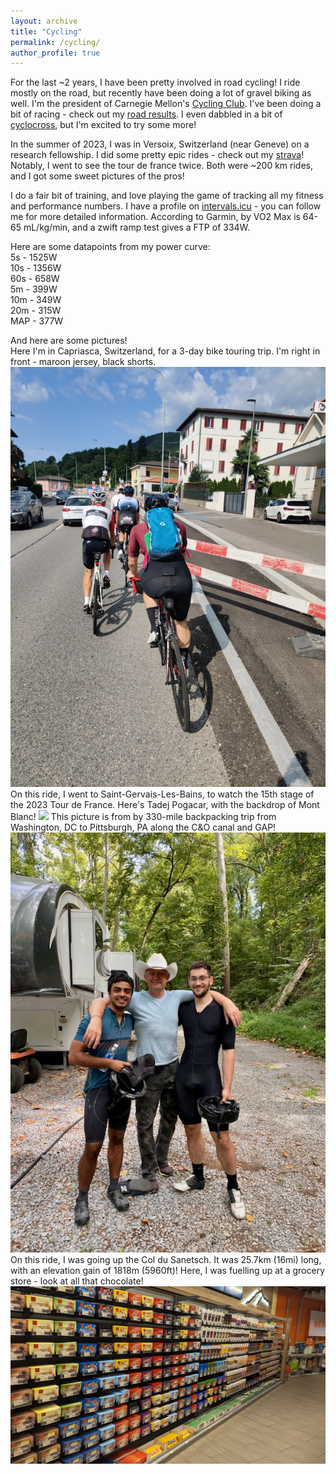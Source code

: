 ```yaml
---
layout: archive
title: "Cycling"
permalink: /cycling/
author_profile: true
---
```


For the last ~2 years, I have been pretty involved in road cycling! I ride mostly on the road, but recently have been doing a lot of gravel biking as well. I'm the president of Carnegie Mellon's [Cycling Club](https://www.strava.com/clubs/carnegie-mellon-cycling-club-8373). I've been doing a bit of racing - check out my [road results](https://www.road-results.com/racer/238880). I even dabbled in a bit of [cyclocross](https://www.crossresults.com/racer/213429), but I'm excited to try some more! <br>

In the summer of 2023, I was in Versoix, Switzerland (near Geneve) on a research fellowship. I did some pretty epic rides - check out my [strava](https://www.strava.com/athletes/89886847)! Notably, I went to see the tour de france twice. Both were ~200 km rides, and I got some sweet pictures of the pros! <br>

I do a fair bit of training, and love playing the game of tracking all my fitness and performance numbers. I have a profile on [intervals.icu](https://intervals.icu/) - you can follow me for more detailed information. According to Garmin, by VO2 Max is 64-65 mL/kg/min, and a zwift ramp test gives a FTP of 334W.
<br>

Here are some datapoints from my power curve: <br>
  5s  - 1525W <br>
  10s - 1356W <br>
  60s - 658W  <br>
  5m  - 399W  <br>
  10m - 349W  <br>
  20m - 315W  <br>
  MAP - 377W  <br>


And here are some pictures!<br>
Here I'm in Capriasca, Switzerland, for a 3-day bike touring trip. I'm right in front - maroon jersey, black shorts.
<img src='/images/capriasca_me_back.jpg'>
On this ride, I went to Saint-Gervais-Les-Bains, to watch the 15th stage of the 2023 Tour de France. Here's Tadej Pogacar, with the backdrop of Mont Blanc!
<img src='images/tadej_montblanc.jpg'> 
This picture is from by 330-mile backpacking trip from Washington, DC to Pittsburgh, PA along the C&O canal and GAP! 
<img src='images/dc_trip_with_tarun.jpg'> 
On this ride, I was going up the Col du Sanetsch. It was 25.7km (16mi) long, with an elevation gain of 1818m (5960ft)! Here, I was fuelling up at a grocery store - look at all that chocolate!
<img src='images/wall_of_chocolate.jpg'> 

